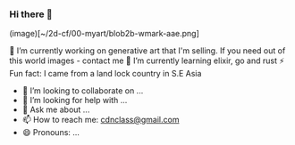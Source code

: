 ### Hi there 👋
(image)[~/2d-cf/00-myart/blob2b-wmark-aae.png]


 🔭 I’m currently working on generative art that I'm selling. If you need out of this world images - contact me
 🌱 I’m currently learning elixir, go and rust
  ⚡ Fun fact: I came from a land lock country in S.E Asia
- 👯 I’m looking to collaborate on ...
- 🤔 I’m looking for help with ...
- 💬 Ask me about ...
- 📫 How to reach me: cdnclass@gmail.com
- 😄 Pronouns: ...
<!--
**tyty999/tyty999** is a ✨ _special_ ✨ repository because its `README.md` (this file) appears on your GitHub profile.

Here are some ideas to get you started:
-->
